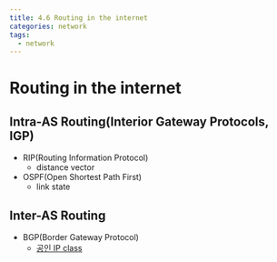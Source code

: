```yaml
---
title: 4.6 Routing in the internet
categories: network
tags:
  - network
---
```


# Routing in the internet

## Intra-AS Routing(Interior Gateway Protocols, IGP)
- RIP(Routing Information Protocol)
  - distance vector
- OSPF(Open Shortest Path First)
  - link state

## Inter-AS Routing
- BGP(Border Gateway Protocol)
  - [공인 IP class](https://evan-moon.github.io/2019/06/22/my-home-to-google/)